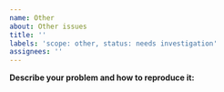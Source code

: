 ```yaml
---
name: Other
about: Other issues
title: ''
labels: 'scope: other, status: needs investigation'
assignees: ''
---
```


**Describe your problem and how to reproduce it:**
